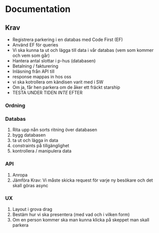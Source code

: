 # Documentation

## Krav
* Registrera parkering i en databas med Code First (EF)
* Använd EF för queries
* Vi ska kunna ta ut och lägga till data i vår databas (vem som kommer och vem som går)
* Hantera antal slottar i p-hus (databasen)
* Betalning / fakturering
* Inläsning från API till 
* response mappas in hos oss
* vi ska kotrollera om kändisen varit med i SW
* Om ja, får hen parkera om de åker ett fräckt starship
* TESTA UNDER TIDEN _INTE_ EFTER

### Ordning
### Databas
1. Rita upp nån sorts ritning över databasen
2. bygg databasen
3. ta ut och lägga in data
4. constraints på tillgänglighet
5. kontrollera / manipulera data

### API
1. Anropa
2. Jämföra 
Krav: Vi måste skicka request för varje ny besökare och det skall göras async

### UX
1. Layout i grova drag
2. Bestäm hur vi ska presentera (med vad och i vilken form)
3. Om en person kommer ska man kunna klicka på skeppet man skall parkera




